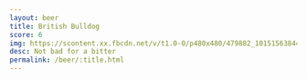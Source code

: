 ```yaml
---
layout: beer
title: British Bulldog
score: 6
img: https://scontent.xx.fbcdn.net/v/t1.0-0/p480x480/479882_10151563844403745_1566533959_n.jpg?oh=a61957d40991ee2c0b00640b68b4d954&oe=58C11239
desc: Not bad for a bitter
permalink: /beer/:title.html
---
```

